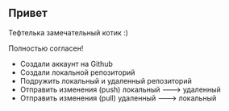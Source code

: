 ## **Привет**

Тефтелька замечательный котик :)

Полностью согласен!

* Создали аккаунт на Github
* Создали локальной репозиторий
* Подружить локальный и удаленный репозиторий
* Отправить изменения (push) локальный ---> удаленный
* Отправить изменения (pull) удаленный ---> локальный

